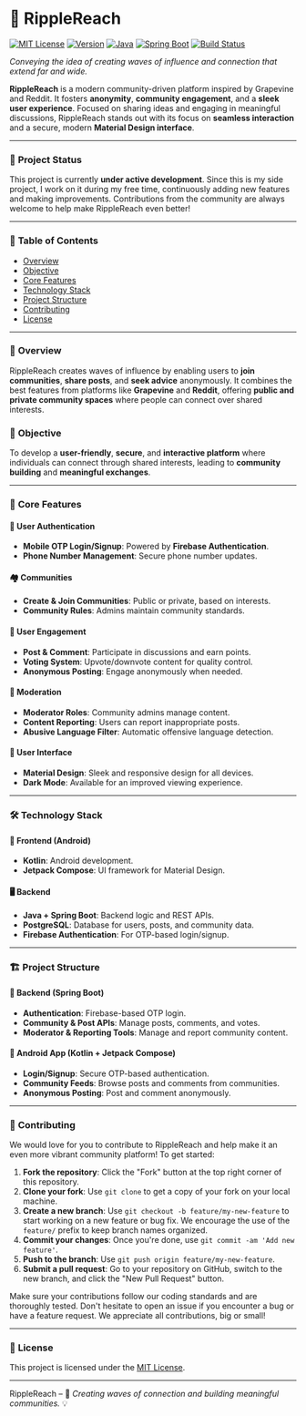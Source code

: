 # 🌊 RippleReach

[![MIT License](https://img.shields.io/badge/license-MIT-blue.svg)](LICENSE)
[![Version](https://img.shields.io/badge/version-1.0.0-brightgreen)](https://github.com/yourusername/ripplereach)
[![Java](https://img.shields.io/badge/Java-21-blue.svg)](https://www.oracle.com/java/technologies/javase-jdk21-downloads.html)
[![Spring Boot](https://img.shields.io/badge/springboot-3.3.0-brightgreen.svg)](https://spring.io/projects/spring-boot)
[![Build Status](https://img.shields.io/badge/build-passing-brightgreen)](https://github.com/yourusername/ripplereach/actions)

_Conveying the idea of creating waves of influence and connection that extend far and wide._

**RippleReach** is a modern community-driven platform inspired by Grapevine and Reddit. It fosters **anonymity**, **community engagement**, and a **sleek user experience**. Focused on sharing ideas and engaging in meaningful discussions, RippleReach stands out with its focus on **seamless interaction** and a secure, modern **Material Design interface**.

---

### 🚧 **Project Status**

This project is currently **under active development**. Since this is my side project, I work on it during my free time, continuously adding new features and making improvements. Contributions from the community are always welcome to help make RippleReach even better!

---

### 📖 **Table of Contents**

-   [Overview](#overview)
-   [Objective](#objective)
-   [Core Features](#core-features)
-   [Technology Stack](#technology-stack)
-   [Project Structure](#project-structure)
-   [Contributing](#contributing)
-   [License](#license)

---

### 🌟 **Overview**

RippleReach creates waves of influence by enabling users to **join communities**, **share posts**, and **seek advice** anonymously. It combines the best features from platforms like **Grapevine** and **Reddit**, offering **public and private community spaces** where people can connect over shared interests.

### 🎯 **Objective**

To develop a **user-friendly**, **secure**, and **interactive platform** where individuals can connect through shared interests, leading to **community building** and **meaningful exchanges**.

---

### 🔑 **Core Features**

#### 🔐 **User Authentication**

-   **Mobile OTP Login/Signup**: Powered by **Firebase Authentication**.
-   **Phone Number Management**: Secure phone number updates.

#### 🏘️ **Communities**

-   **Create & Join Communities**: Public or private, based on interests.
-   **Community Rules**: Admins maintain community standards.

#### 💬 **User Engagement**

-   **Post & Comment**: Participate in discussions and earn points.
-   **Voting System**: Upvote/downvote content for quality control.
-   **Anonymous Posting**: Engage anonymously when needed.

#### 👮 **Moderation**

-   **Moderator Roles**: Community admins manage content.
-   **Content Reporting**: Users can report inappropriate posts.
-   **Abusive Language Filter**: Automatic offensive language detection.

#### 🎨 **User Interface**

-   **Material Design**: Sleek and responsive design for all devices.
-   **Dark Mode**: Available for an improved viewing experience.

---

### 🛠 **Technology Stack**

#### 📱 **Frontend (Android)**

-   **Kotlin**: Android development.
-   **Jetpack Compose**: UI framework for Material Design.

#### 🖥 **Backend**

-   **Java + Spring Boot**: Backend logic and REST APIs.
-   **PostgreSQL**: Database for users, posts, and community data.
-   **Firebase Authentication**: For OTP-based login/signup.

---

### 🏗 **Project Structure**

#### 🚀 **Backend (Spring Boot)**

-   **Authentication**: Firebase-based OTP login.
-   **Community & Post APIs**: Manage posts, comments, and votes.
-   **Moderator & Reporting Tools**: Manage and report community content.

#### 📲 **Android App (Kotlin + Jetpack Compose)**

-   **Login/Signup**: Secure OTP-based authentication.
-   **Community Feeds**: Browse posts and comments from communities.
-   **Anonymous Posting**: Post and comment anonymously.

---

### 🤝 **Contributing**

We would love for you to contribute to RippleReach and help make it an even more vibrant community platform! To get started:

1. **Fork the repository**: Click the "Fork" button at the top right corner of this repository.
2. **Clone your fork**: Use `git clone` to get a copy of your fork on your local machine.
3. **Create a new branch**: Use `git checkout -b feature/my-new-feature` to start working on a new feature or bug fix. We encourage the use of the `feature/` prefix to keep branch names organized.
4. **Commit your changes**: Once you're done, use `git commit -am 'Add new feature'`.
5. **Push to the branch**: Use `git push origin feature/my-new-feature`.
6. **Submit a pull request**: Go to your repository on GitHub, switch to the new branch, and click the "New Pull Request" button.

Make sure your contributions follow our coding standards and are thoroughly tested. Don't hesitate to open an issue if you encounter a bug or have a feature request. We appreciate all contributions, big or small!

---

### 📜 **License**

This project is licensed under the [MIT License](LICENSE).

---

RippleReach – 🌊 _Creating waves of connection and building meaningful communities._ 💡
